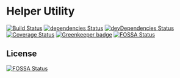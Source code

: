 # Helper Utility
[![Build Status](https://travis-ci.org/jameswlane/helper-utility.svg?branch=master)](https://travis-ci.org/jameswlane/helper-utility)
[![dependencies Status](https://david-dm.org/jameswlane/helper-utility/status.svg)](https://david-dm.org/jameswlane/helper-utility)
[![devDependencies Status](https://david-dm.org/jameswlane/helper-utility/dev-status.svg)](https://david-dm.org/jameswlane/helper-utility?type=dev)
[![Coverage Status](https://coveralls.io/repos/github/jameswlane/helper-utility/badge.svg?branch=master)](https://coveralls.io/github/jameswlane/helper-utility?branch=master)
[![Greenkeeper badge](https://badges.greenkeeper.io/jameswlane/helper-utility.svg)](https://greenkeeper.io/)
[![FOSSA Status](https://app.fossa.io/api/projects/git%2Bgithub.com%2Fjameswlane%2Fhelper-utility.svg?type=shield)](https://app.fossa.io/projects/git%2Bgithub.com%2Fjameswlane%2Fhelper-utility?ref=badge_shield)

## License
[![FOSSA Status](https://app.fossa.io/api/projects/git%2Bgithub.com%2Fjameswlane%2Fhelper-utility.svg?type=large)](https://app.fossa.io/projects/git%2Bgithub.com%2Fjameswlane%2Fhelper-utility?ref=badge_large)
